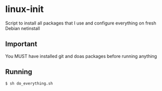 # linux-init
Script to install all packages that I use and configure everything on fresh Debian netinstall

## Important
You MUST have installed git and doas packages before running anything

## Running
`$ sh do_everything.sh`
